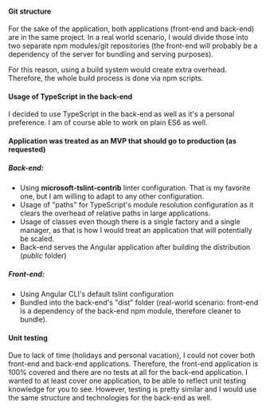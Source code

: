#### Git structure
For the sake of the application, both applications (front-end and back-end) are in the same project. In a real world scenario, I would divide those into two separate npm modules/git repositories (the front-end will probably be a dependency of the server for bundling and serving purposes).

For this reason, using a build system would create extra overhead. Therefore, the whole build process is done via npm scripts.
#### Usage of TypeScript in the back-end
I decided to use TypeScript in the back-end as well as it's a personal preference. I am of course able to work on plain ES6 as well.

#### Application was treated as an MVP that should go to production (as requested)
##### Back-end:
- Using **microsoft-tslint-contrib** linter configuration. That is my favorite one, but I am willing to adapt to any other configuration.
- Usage of "paths" for TypeScript's module resolution configuration as it clears the overhead of relative paths in large applications.
- Usage of classes even though there is a single factory and a single manager, as that is how I would treat an application that will potentially be scaled.
- Back-end serves the Angular application after building the distribution (*public* folder)

##### Front-end:
- Using Angular CLI's default tslint configuration
- Bundled into the back-end's "dist" folder (real-world scenario: front-end is a dependency of the back-end npm module, therefore cleaner to bundle).

#### Unit testing
Due to lack of time (holidays and personal vacation), I could not cover both front-end and back-end applications.
Therefore, the front-end application is 100% covered and there are no tests at all for the back-end application. I wanted to at least cover one application, to be able to reflect unit testing knowledge for you to see. However, testing is pretty similar and I would use the same structure and technologies for the back-end as well.



